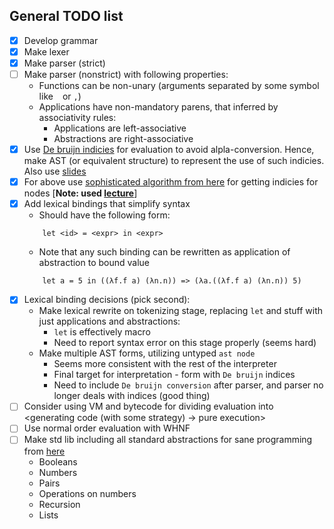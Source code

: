 ## General TODO list

- [x] Develop grammar
- [x] Make lexer
- [x] Make parser (strict)
- [ ] Make parser (nonstrict) with following properties:
    * Functions can be non-unary (arguments separated by some symbol like ` ` or `,`)
    * Applications have non-mandatory parens, that inferred by associativity rules:
        - Applications are left-associative
        - Abstractions are right-associative
- [x] Use [De bruijn indicies](https://www.researchgate.net/publication/2368794_Reviewing_the_Classical_and_the_de_Bruijn_Notation_for_-calculus_and_Pure_Type_Systems) 
for evaluation to avoid alpla-conversion. Hence, make AST (or equivalent structure) to represent the use of such indicies. 
Also use [slides](https://www.cs.vu.nl/~femke/courses/ep/slides/4x4.pdf)
- [x] For above use [sophisticated algorithm from here](https://www.researchgate.net/publication/2368794_Reviewing_the_Classical_and_the_de_Bruijn_Notation_for_-calculus_and_Pure_Type_Systems) for getting indicies for nodes
      [**Note: used [lecture](https://www.cs.cornell.edu/courses/cs4110/2018fa/lectures/lecture15.pdf)**]
- [x] Add lexical bindings that simplify syntax
    * Should have the following form:
    ```
        let <id> = <expr> in <expr>
    ```
    * Note that any such binding can be rewritten as application of abstraction to bound value
    ```
        let a = 5 in ((λf.f a) (λn.n)) => (λa.((λf.f a) (λn.n)) 5)
    ```
- [x] Lexical binding decisions (pick second):
    * Make lexical rewrite on tokenizing stage, replacing `let` and stuff with just applications and abstractions:
        - `let` is effectively macro
        - Need to report syntax error on this stage properly (seems hard)
    * Make multiple AST forms, utilizing untyped `ast node`
        - Seems more consistent with the rest of the interpreter
        - Final target for interpretation - form with `De bruijn` indices
        - Need to include `De bruijn conversion` after parser, and parser no longer deals with indices (good thing)
- [ ] Consider using VM and bytecode for dividing evaluation into <generating code (with some strategy) -> pure execution>
- [ ] Use normal order evaluation with WHNF
- [ ] Make std lib including all standard abstractions for sane programming from [here](https://www.lektorium.tv/sites/lektorium.tv/files/additional_files/20110227_systems_of_typed_lambda_calculi_moskvin_lecture02.pdf)
    * Booleans
    * Numbers
    * Pairs
    * Operations on numbers
    * Recursion
    * Lists
